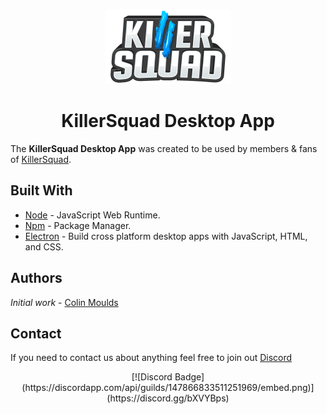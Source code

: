<p align="center">
  <img src="https://github.com/ColinMoulds/KillerSquad-Dekstop-App/blob/master/Docs/Assets/ks-logo-vertical.png?raw=true">
</p>

<h1 align="center">KillerSquad Desktop App</h1>

The **KillerSquad Desktop App** was created to be used by members & fans of [KillerSquad](http://killersquad.net).

## Built With

* [Node](https://github.com/nodejs/node/blob/master/README.md) - JavaScript Web Runtime.
* [Npm](https://github.com/npm/npm) - Package Manager.
* [Electron](https://github.com/electron/electron) - Build cross platform desktop apps with JavaScript, HTML, and CSS.

## Authors

*Initial work* - [Colin Moulds](https://github.com/ColinMoulds)

## Contact

If you need to contact us about anything feel free to join out [Discord](https://discord.gg/bXVYBps)
<p align="center">
[![Discord Badge](https://discordapp.com/api/guilds/147866833511251969/embed.png)](https://discord.gg/bXVYBps)
</p>